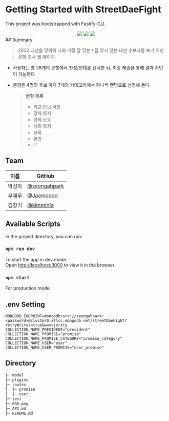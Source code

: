 # Getting Started with StreetDaeFight
This project was bootstrapped with Fastify-CLI.
<div align="center">
<img src="https://img.shields.io/badge/fastify-000000?style=flat-square&logo=Fastify&logoColor=white"/>
<img src="https://img.shields.io/badge/Node.js-339933?style=flat-square&logo=Node.js&logoColor=white"/>
<img src="https://img.shields.io/badge/MongoDB-47A248?style=flat-square&logo=MongoDB&logoColor=white"/>
</div>
## Summary

> 2022 대선을 맞이해 나와 가장 잘 맞는 / 잘 맞지 않는 대선 후보자를 보기 위한 성향 조사 웹 페이지

- 사용자는 총 28개의 문항에서 찬성/반대를 선택한 뒤, 최종 제출을 통해 결과 확인이 가능하다

- 문항은 4명의 후보 마다 7개의 카테고리에서 하나씩 랜덤으로 선정해 온다

  > **문항 목록**
  >
  > - 외교∙안보∙국방
  > - 경제∙복지
  > - 경제∙노동
  > - 사회∙복지
  > - 교육
  > - 환경
  > - IT

## Team
| 이름   | GitHub                                         |
| ------ | ---------------------------------------------- |
| 박성아 | [@seongahpark](https://github.com/seongahpark) |
| 우재무 | [@Jaemoooo](https://github.com/Jaemoooo)       |
| 김창기 | [@kimminlo](https://github.com/kimminlo)       |

## Available Scripts

In the project directory, you can run:

### `npm run dev`

To start the app in dev mode.\
Open [http://localhost:3000](http://localhost:3000) to view it in the browser.

### `npm start`

For production mode

## .env Setting

```
MONGODB_ENDPOINT=mongodb+srv://seongahpark:<password>@cluster0.xtlcc.mongodb.net/streetDaeFight?retryWrites=true&w=majority
COLLECTION_NAME_PRESIDENT="president"
COLLECTION_NAME_PROMISE="promise"
COLLECTION_NAME_PROMISE_CATEGORY="promise_category"
COLLECTION_NAME_USER="user"
COLLECTION_NAME_USER_PROMISE="user_promise"
```

## Directory

```sh
├─ model
├─ plugins
├─ routes
│  ├─ promise
│  ├─ user
├─ test
├─ ERD.png
├─ API.md
├─ README.md
```
